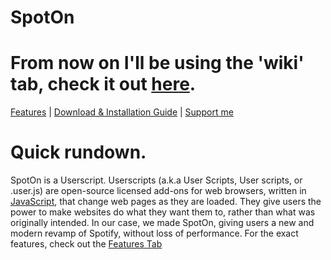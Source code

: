 # SpotOn


# From now on I'll be using the 'wiki' tab, check it out [here](https://github.com/SenpaiHunters/SpotOn/wiki).


[Features](https://github.com/SenpaiHunters/SpotOn/wiki/Features) | [Download & Installation Guide](https://github.com/SenpaiHunters/SpotOn/wiki/Download-&-Install-Guide) | [Support me](https://github.com/SenpaiHunters/SpotOn/wiki/Donate-&-Support)


# Quick rundown. 

SpotOn is a Userscript. Userscripts (a.k.a User Scripts, User scripts, or .user.js) are open-source licensed add-ons for web browsers, written in [JavaScript](https://www.wikipedia.org/wiki/JavaScript), that change web pages as they are loaded. They give users the power to make websites do what they want them to, rather than what was originally intended. In our case, we made SpotOn, giving users a new and modern revamp of Spotify, without loss of performance. For the exact features, check out the [Features Tab](https://github.com/SenpaiHunters/SpotOn/wiki/Features)
